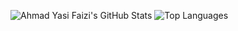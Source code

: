 ![Ahmad Yasi Faizi's GitHub Stats](https://github-readme-stats.vercel.app/api?username=AhmadYasi&show_icons=true&theme=vision-friendly-dark&include_all_commits=true&count_private=true&hide_rank=true)
![Top Languages](https://github-readme-stats.vercel.app/api/top-langs/?username=AhmadYasi&theme=vision-friendly-dark&layout=compact)
